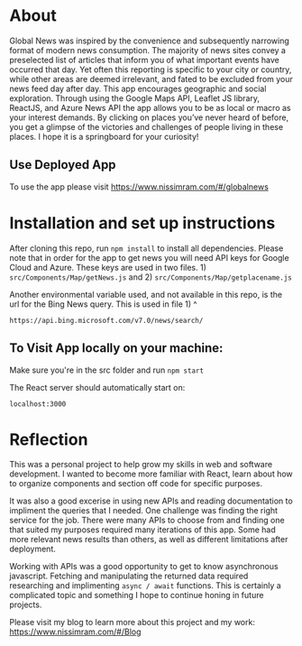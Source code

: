 

# About 
Global News was inspired by the convenience and subsequently narrowing format of modern news consumption. The majority of news sites convey a preselected list of articles that inform you of what important events have occurred that day. Yet often this reporting is specific to your city or country, while other areas are deemed irrelevant, and fated to be excluded from your news feed day after day. This app encourages geographic and social exploration. Through using the Google Maps API, Leaflet JS library, ReactJS, and Azure News API the app allows you to be as local or macro as your interest demands. By clicking on places you’ve never heard of before, you get a glimpse of the victories and challenges of people living in these places. I hope it is a springboard for your curiosity!

## Use Deployed App 
To use the app please visit https://www.nissimram.com/#/globalnews

# Installation and set up instructions

After cloning this repo, run `npm install` to install all dependencies. Please note that in order for the app to get news you will need API keys for Google Cloud and Azure. These keys are used in two files. 1) `src/Components/Map/getNews.js` and 2) `src/Components/Map/getplacename.js`

Another environmental variable used, and not available in this repo, is the url for the Bing News query. This is used in file 1) ^ 

`https://api.bing.microsoft.com/v7.0/news/search/` 

## To Visit App locally on your machine:

 Make sure you're in the src folder and run `npm start`
 
 The React server should automatically start on: 

`localhost:3000`


# Reflection

This was a personal project to help grow my skills in web and software development. I wanted to become more familiar with React, learn about how to organize components and section off code for specific purposes. 

It was also a good excerise in using new APIs and reading documentation to impliment the queries that I needed. One challenge was finding the right service for the job. There were many APIs to choose from and finding one that suited my purposes required many iterations of this app. Some had more relevant news results than others, as well as different limitations after deployment.

Working with APIs was a good opportunity to get to know asynchronous javascript. Fetching and manipulating the returned data required researching and implimenting `async / await` functions. This is certainly a complicated topic and something I hope to continue honing in future projects.

Please visit my blog to learn more about this project and my work: https://www.nissimram.com/#/Blog


